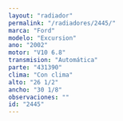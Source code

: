 ```yaml
---
layout: "radiador"
permalink: "/radiadores/2445/"
marca: "Ford"
modelo: "Excursion"
ano: "2002"
motor: "V10 6.8"
transmision: "Automática"
parte: "431390"
clima: "Con clima"
alto: "26 1/2"
ancho: "30 1/8"
observaciones: ""
id: "2445"
---
```


